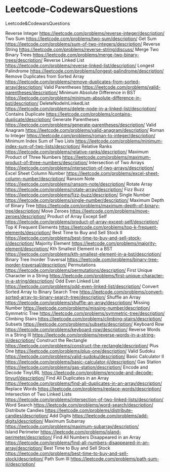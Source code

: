# Leetcode-CodewarsQuestions
Leetcode&amp;CodewarsQuestions

Reverse Integer            https://leetcode.com/problems/reverse-integer/description/   
Two Sum                    https://leetcode.com/problems/two-sum/description/
Get Sum                    https://leetcode.com/problems/sum-of-two-integers/description/
Reverse String             https://leetcode.com/problems/reverse-string/discuss/
Merge Two Binary Trees     https://leetcode.com/problems/merge-two-binary-trees/description/
Reverse Linked List        https://leetcode.com/problems/reverse-linked-list/description/
Longest Palindrome         https://leetcode.com/problems/longest-palindrome/description/
Remove Duplicates from Sorted Array     https://leetcode.com/problems/remove-duplicates-from-sorted-array/description/
Valid Parentheses          https://leetcode.com/problems/valid-parentheses/description/
Minimum Absolute Difference in BST      https://leetcode.com/problems/minimum-absolute-difference-in-bst/description/
DeleteNodeInLinkedList      https://leetcode.com/problems/delete-node-in-a-linked-list/description/
Contains Duplicate          https://leetcode.com/problems/contains-duplicate/description/
Generate Parentheses        https://leetcode.com/problems/generate-parentheses/description/
Valid Anagram               https://leetcode.com/problems/valid-anagram/description/
Roman to Integer            https://leetcode.com/problems/roman-to-integer/description/
Minimum Index Sum of Two Lists  https://leetcode.com/problems/minimum-index-sum-of-two-lists/description/
Relative Ranks              https://leetcode.com/problems/relative-ranks/description/
Maximum Product of Three Numbers    https://leetcode.com/problems/maximum-product-of-three-numbers/description/
Intersection of Two Arrays  https://leetcode.com/problems/intersection-of-two-arrays/description/
Excel Sheet Column Number   https://leetcode.com/problems/excel-sheet-column-number/description/
Ransom Note                 https://leetcode.com/problems/ransom-note/description/
Rotate Array                https://leetcode.com/problems/rotate-array/description/
Fizz Buzz                   https://leetcode.com/problems/fizz-buzz/description/
Single Number               https://leetcode.com/problems/single-number/description/
Maximum Depth of Binary Tree    https://leetcode.com/problems/maximum-depth-of-binary-tree/description/
Move Zeroes                 https://leetcode.com/problems/move-zeroes/description/
Product of Array Except Self    https://leetcode.com/problems/product-of-array-except-self/description/
Top K Frequent Elements     https://leetcode.com/problems/top-k-frequent-elements/description/
Best Time to Buy and Sell Stock II  https://leetcode.com/problems/best-time-to-buy-and-sell-stock-ii/description/
Majority Element            https://leetcode.com/problems/majority-element/description/ 
Kth Smallest Element in a BST   https://leetcode.com/problems/kth-smallest-element-in-a-bst/description/
Binary Tree Inorder Traversal   https://leetcode.com/problems/binary-tree-inorder-traversal/description/
Permutations                https://leetcode.com/problems/permutations/description/
First Unique Character in a String  https://leetcode.com/problems/first-unique-character-in-a-string/description/
Odd Even Linked List        https://leetcode.com/problems/odd-even-linked-list/description/
Convert Sorted Array to Binary Search Tree  https://leetcode.com/problems/convert-sorted-array-to-binary-search-tree/description/
Shuffle an Array            https://leetcode.com/problems/shuffle-an-array/description/
Missing Number              https://leetcode.com/problems/missing-number/description/
Symmetric Tree              https://leetcode.com/problems/symmetric-tree/description/
Climbing Stairs             https://leetcode.com/problems/climbing-stairs/description/
Subsets                     https://leetcode.com/problems/subsets/description/
Keyboard Row                https://leetcode.com/problems/keyboard-row/description/
Reverse Words in a String III   https://leetcode.com/problems/reverse-words-in-a-string-iii/description/
Construct the Rectangle     https://leetcode.com/problems/construct-the-rectangle/description/
Plus One                    https://leetcode.com/problems/plus-one/description/
Valid Sudoku                https://leetcode.com/problems/valid-sudoku/description/
Basic Calculator II         https://leetcode.com/problems/basic-calculator-ii/description/
Gas Station                 https://leetcode.com/problems/gas-station/description/
Encode and Decode TinyURL   https://leetcode.com/problems/encode-and-decode-tinyurl/description/
Find All Duplicates in an Array     https://leetcode.com/problems/find-all-duplicates-in-an-array/description/
Replace Words               https://leetcode.com/problems/replace-words/description/
Intersection of Two Linked Lists    https://leetcode.com/problems/intersection-of-two-linked-lists/description/
Word Search                 https://leetcode.com/problems/word-search/description/
Distribute Candies          https://leetcode.com/problems/distribute-candies/description/
Add Digits                  https://leetcode.com/problems/add-digits/description/
Maximum Subarray            https://leetcode.com/problems/maximum-subarray/description/         
Island Perimeter            https://leetcode.com/problems/island-perimeter/description/
Find All Numbers Disappeared in an Array    https://leetcode.com/problems/find-all-numbers-disappeared-in-an-array/description/
Best Time to Buy and Sell Stock     https://leetcode.com/problems/best-time-to-buy-and-sell-stock/description/
Path Sum III                https://leetcode.com/problems/path-sum-iii/description/